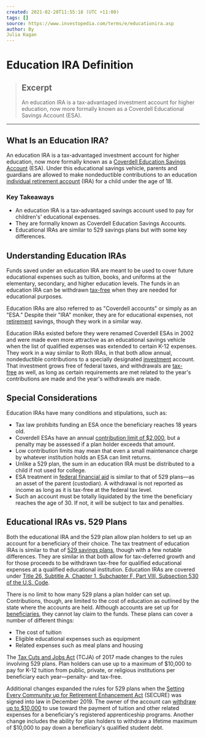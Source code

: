 ```yaml
---
created: 2021-02-28T11:55:18 (UTC +11:00)
tags: []
source: https://www.investopedia.com/terms/e/educationira.asp
author: By
Julia Kagan
---
```


# Education IRA Definition

> ## Excerpt
> An education IRA is a tax-advantaged investment account for higher education, now more formally known as a Coverdell Educational Savings Account (ESA).

---
## What Is an Education IRA?

An education IRA is a tax-advantaged investment account for higher education, now more formally known as a [Coverdell Education Savings Account](https://www.investopedia.com/terms/c/coverdellesa.asp) (ESA). Under this educational savings vehicle, parents and guardians are allowed to make nondeductible contributions to an education [individual retirement account](https://www.investopedia.com/terms/i/ira.asp) (IRA) for a child under the age of 18.

### Key Takeaways

-   An education IRA is a tax-advantaged savings account used to pay for children's' educational expenses.
-   They are formally known as Coverdell Education Savings Accounts.
-   Educational IRAs are similar to 529 savings plans but with some key differences.

## Understanding Education IRAs

Funds saved under an education IRA are meant to be used to cover future educational expenses such as tuition, books, and uniforms at the elementary, secondary, and higher education levels. The funds in an education IRA can be withdrawn [tax-free](https://www.investopedia.com/terms/t/tax-free.asp) when they are needed for educational purposes.

Education IRAs are also referred to as "Coverdell accounts" or simply as an "ESA." Despite their "IRA" moniker, they are for educational expenses, not [retirement](https://www.investopedia.com/terms/r/retirement.asp) savings, though they work in a similar way.

Education IRAs existed before they were renamed Coverdell ESAs in 2002 and were made even more attractive as an educational savings vehicle when the list of qualified expenses was extended to certain K-12 expenses. They work in a way similar to Roth IRAs, in that both allow annual, nondeductible contributions to a specially designated [investment](https://www.investopedia.com/terms/i/investment.asp) account. That investment grows free of federal taxes, and withdrawals are [tax-free](https://www.investopedia.com/terms/t/tax-free.asp) as well, as long as certain requirements are met related to the year's contributions are made and the year's withdrawals are made.

## Special Considerations

Education IRAs have many conditions and stipulations, such as:

-   Tax law prohibits funding an ESA once the beneficiary reaches 18 years old.
-   Coverdell ESAs have an annual [contribution limit of $2,000](https://www.irs.gov/taxtopics/tc310), but a penalty may be assessed if a plan holder exceeds that amount.
-   Low contribution limits may mean that even a small maintenance charge by whatever institution holds an ESA can limit returns.
-   Unlike a 529 plan, the sum in an education IRA must be distributed to a child if not used for college.
-   ESA treatment in [federal financial aid](https://www.investopedia.com/articles/personal-finance/090815/quick-guide-how-fafsa-loans-work.asp) is similar to that of 529 plans—as an asset of the parent (custodian). A withdrawal is not reported as income as long as it is tax-free at the federal tax level.
-   Such an account must be totally liquidated by the time the beneficiary reaches the age of 30. If not, it will be subject to tax and penalties.

## Educational IRAs vs. 529 Plans

Both the educational IRA and the 529 plan allow plan holders to set up an account for a beneficiary of their choice. The tax treatment of education IRAs is similar to that of [529 savings plans](https://www.investopedia.com/terms/1/529-savings-plan.asp), though with a few notable differences. They are similar in that both allow for tax-deferred growth and for those proceeds to be withdrawn tax-free for qualified educational expenses at a qualified educational institution. Education IRAs are covered under [Title 26, Subtitle A, Chapter 1, Subchapter F, Part VIII, Subsection 530 of the U.S. Code](https://www.law.cornell.edu/uscode/text/26/530).

There is no limit to how many 529 plans a plan holder can set up. Contributions, though, are limited to the cost of education as outlined by the state where the accounts are held. Although accounts are set up for [beneficiaries](https://www.investopedia.com/terms/b/beneficiary.asp), they cannot lay claim to the funds. These plans can cover a number of different things:

-   The cost of tuition
-   Eligible educational expenses such as equipment
-   Related expenses such as meal plans and housing

The [Tax Cuts and Jobs Act](https://www.investopedia.com/taxes/trumps-tax-reform-plan-explained/) (TCJA) of 2017 made changes to the rules involving 529 plans. Plan holders can use up to a maximum of $10,000 to pay for K-12 tuition from public, private, or religious institutions per beneficiary each year—penalty- and tax-free.

Additional changes expanded the rules for 529 plans when the [Setting Every Community up for Retirement Enhancement Act](https://www.investopedia.com/secure-act-4688468) (SECURE) was signed into law in December 2019. The owner of the account can [withdraw up to $10,000](https://www.congress.gov/bill/116th-congress/house-bill/1994/text#toc-HF1F92422250F45CD8EB38F218DE553D7) to use toward the payment of tuition and other related expenses for a beneficiary's registered apprenticeship programs. Another change includes the ability for plan holders to withdraw a lifetime maximum of $10,000 to pay down a beneficiary's qualified student debt.

